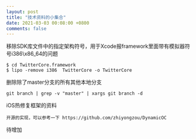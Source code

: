 ```yaml
---
layout: post
title: "技术资料的小集合"
date: 2021-03-03 00:08:00 +0800
comments: false
---
```


移除SDK库文件中的指定架构符号，用于Xcode报framework里面带有模拟器符号i386\x86_64的问题

```
$ cd TwitterCore.framework
$ lipo -remove i386  TwitterCore -o TwitterCore
```

删除除了master分支的所有其他本地分支

```
git branch | grep -v "master" | xargs git branch -d
```

iOS热修复框架的资料
```
开源的实现，可以参考一下 https://github.com/zhiyongzou/DynamicOC
```

待增加